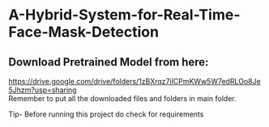 # A-Hybrid-System-for-Real-Time-Face-Mask-Detection

## Download Pretrained Model from here:

https://drive.google.com/drive/folders/1zBXrqz7ilCPmKWw5W7edRLOo8Je5Jhzm?usp=sharing \
Remember to put all the downloaded files and folders in main folder.

Tip- Before running this project do check for requirements
